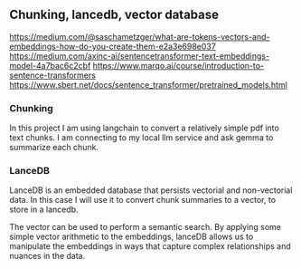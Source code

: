 ## Chunking, lancedb, vector database

https://medium.com/@saschametzger/what-are-tokens-vectors-and-embeddings-how-do-you-create-them-e2a3e698e037
https://medium.com/axinc-ai/sentencetransformer-text-embeddings-model-4a7bac6c2cbf
https://www.marqo.ai/course/introduction-to-sentence-transformers
https://www.sbert.net/docs/sentence_transformer/pretrained_models.html

### Chunking

In this project I am using langchain to convert a relatively simple pdf into text chunks.
I am connecting to my local llm service and ask gemma to summarize each chunk. 

### LanceDB

LanceDB is an embedded database that persists vectorial and non-vectorial data. In this case I will use it to convert chunk summaries to a vector, to store in a lancedb.

The vector can be used to perform a semantic search. By applying some simple vector arithmetic to the embeddings, lanceDB allows us to manipulate the embeddings in ways that capture complex relationships and nuances in the data.


